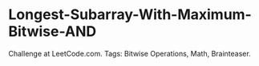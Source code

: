 # Longest-Subarray-With-Maximum-Bitwise-AND
Challenge at LeetCode.com. Tags: Bitwise Operations, Math, Brainteaser.
